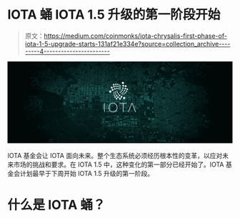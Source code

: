 # IOTA 蛹 IOTA 1.5 升级的第一阶段开始

> 原文：<https://medium.com/coinmonks/iota-chrysalis-first-phase-of-iota-1-5-upgrade-starts-131af21e334e?source=collection_archive---------4----------------------->

![](img/0b7d6a6fc4c3dfd5e7e97ad8354baf08.png)

IOTA 基金会让 IOTA 面向未来。整个生态系统必须经历根本性的变革，以应对未来市场的挑战和要求。在 IOTA 1.5 中，这种变化的第一部分已经开始了。IOTA 基金会计划最早于下周开始 IOTA 1.5 升级的第一阶段。

# 什么是 IOTA 蛹？